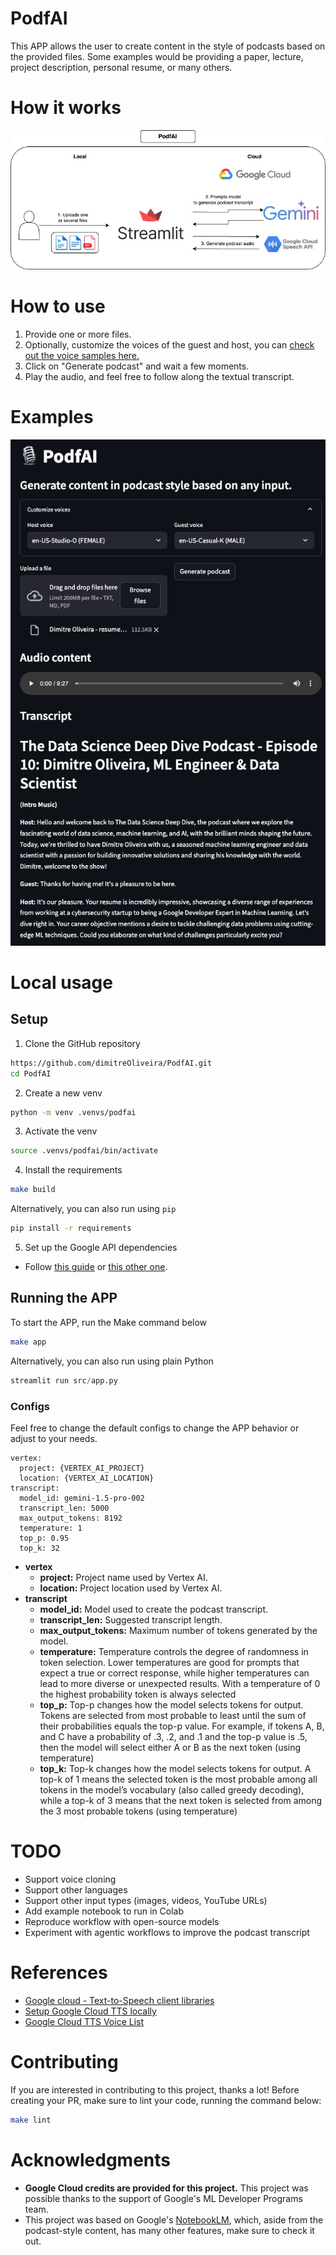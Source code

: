 # PodfAI
This APP allows the user to create content in the style of podcasts based on the provided files. Some examples would be providing a paper, lecture, project description, personal resume, or many others.

# How it works

![](assets/diagram.jpg)

# How to use
1. Provide one or more files.
2. Optionally, customize the voices of the guest and host, you can [check out the voice samples here.](https://cloud.google.com/text-to-speech/docs/voices)
3. Click on "Generate podcast" and wait a few moments.
4. Play the audio, and feel free to follow along the textual transcript.

# Examples

![](assets/demo.png)

# Local usage

## Setup
1. Clone the GitHub repository
```bash
https://github.com/dimitreOliveira/PodfAI.git
cd PodfAI
```
2. Create a new venv
```bash
python -m venv .venvs/podfai
```
3. Activate the venv
```bash
source .venvs/podfai/bin/activate
```
4. Install the requirements
```bash
make build
```

Alternatively, you can also run using `pip`
```bash
pip install -r requirements
```
5. Set up the Google API dependencies
- Follow [this guide](https://github.com/googleapis/google-cloud-python/tree/main/packages/google-cloud-texttospeech#python-client-for-google-cloud-text-to-speech) or [this other one](https://cloud.google.com/text-to-speech/docs/libraries).

## Running the APP

To start the APP, run the Make command below
```bash
make app
```

Alternatively, you can also run using plain Python
```python
streamlit run src/app.py
```

### Configs
Feel free to change the default configs to change the APP behavior or adjust to your needs.
```
vertex:
  project: {VERTEX_AI_PROJECT}
  location: {VERTEX_AI_LOCATION}
transcript:
  model_id: gemini-1.5-pro-002
  transcript_len: 5000
  max_output_tokens: 8192
  temperature: 1
  top_p: 0.95
  top_k: 32
```
- **vertex**
  - **project:** Project name used by Vertex AI.
  - **location:** Project location used by Vertex AI.
- **transcript**
  - **model_id:** Model used to create the podcast transcript.
  - **transcript_len:** Suggested transcript length.
  - **max_output_tokens:** Maximum number of tokens generated by the model.
  - **temperature:** Temperature controls the degree of randomness in token selection. Lower temperatures are good for prompts that expect a true or correct response, while higher temperatures can lead to more diverse or unexpected results. With a temperature of 0 the highest probability token is always selected
  - **top_p:** Top-p changes how the model selects tokens for output. Tokens are selected from most probable to least until the sum of their probabilities equals the top-p value. For example, if tokens A, B, and C have a probability of .3, .2, and .1 and the top-p value is .5, then the model will select either A or B as the next token (using temperature)
  - **top_k:** Top-k changes how the model selects tokens for output. A top-k of 1 means the selected token is the most probable among all tokens in the model’s vocabulary (also called greedy decoding), while a top-k of 3 means that the next token is selected from among the 3 most probable tokens (using temperature)

# TODO
- Support voice cloning
- Support other languages
- Support other input types (images, videos, YouTube URLs)
- Add example notebook to run in Colab
- Reproduce workflow with open-source models
- Experiment with agentic workflows to improve the podcast transcript

# References
- [Google cloud - Text-to-Speech client libraries](https://cloud.google.com/text-to-speech/docs/libraries)
- [Setup Google Cloud TTS locally](https://github.com/googleapis/google-cloud-python/tree/main/packages/google-cloud-texttospeech#python-client-for-google-cloud-text-to-speech)
- [Google Cloud TTS Voice List](https://cloud.google.com/text-to-speech/docs/voices)

# Contributing
If you are interested in contributing to this project, thanks a lot! Before creating your PR, make sure to lint your code, running the command below:

```bash
make lint
```

# Acknowledgments
- **Google Cloud credits are provided for this project.** This project was possible thanks to the support of Google's ML Developer Programs team.
- This project was based on Google's [NotebookLM](https://notebooklm.google.com), which, aside from the podcast-style content, has many other features, make sure to check it out.